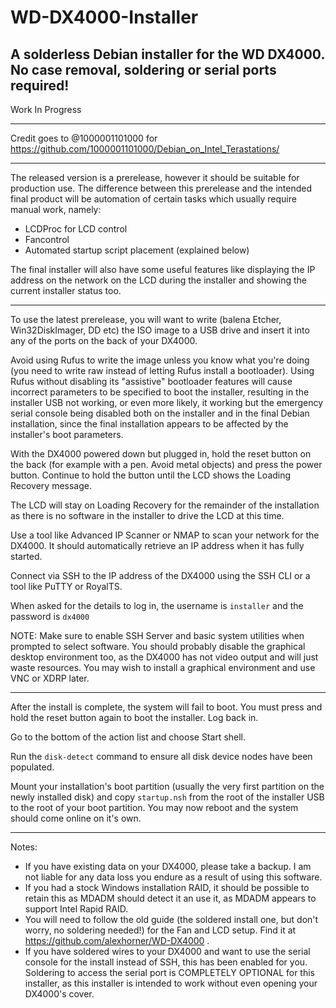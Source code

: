 # WD-DX4000-Installer
## A solderless Debian installer for the WD DX4000. No case removal, soldering or serial ports required!

Work In Progress

---

Credit goes to @1000001101000 for https://github.com/1000001101000/Debian_on_Intel_Terastations/

---

The released version is a prerelease, however it should be suitable for production use. The difference between this prerelease and the intended final product will be automation of certain tasks which usually require manual work, namely:
- LCDProc for LCD control
- Fancontrol
- Automated startup script placement (explained below)

The final installer will also have some useful features like displaying the IP address on the network on the LCD during the installer and showing the current installer status too.

---

To use the latest prerelease, you will want to write (balena Etcher, Win32DiskImager, DD etc) the ISO image to a USB drive and insert it into any of the ports on the back of your DX4000.

Avoid using Rufus to write the image unless you know what you're doing (you need to write raw instead of letting Rufus install a bootloader). Using Rufus without disabling its "assistive" bootloader features will cause incorrect parameters to be specified to boot the installer, resulting in the installer USB not working, or even more likely, it working but the emergency serial console being disabled both on the installer and in the final Debian installation, since the final installation appears to be affected by the installer's boot parameters.

With the DX4000 powered down but plugged in, hold the reset button on the back (for example with a pen. Avoid metal objects) and press the power button. Continue to hold the button until the LCD shows the Loading Recovery message.

The LCD will stay on Loading Recovery for the remainder of the installation as there is no software in the installer to drive the LCD at this time.

Use a tool like Advanced IP Scanner or NMAP to scan your network for the DX4000. It should automatically retrieve an IP address when it has fully started.

Connect via SSH to the IP address of the DX4000 using the SSH CLI or a tool like PuTTY or RoyalTS.

When asked for the details to log in, the username is `installer` and the password is `dx4000`

NOTE: Make sure to enable SSH Server and basic system utilities when prompted to select software. You should probably disable the graphical desktop environment too, as the DX4000 has not video output and will just waste resources. You may wish to install a graphical environment and use VNC or XDRP later.

---

After the install is complete, the system will fail to boot. You must press and hold the reset button again to boot the installer. Log back in.

Go to the bottom of the action list and choose Start shell.

Run the `disk-detect` command to ensure all disk device nodes have been populated.

Mount your installation's boot partition (usually the very first partition on the newly installed disk) and copy `startup.nsh` from the root of the installer USB to the root of your boot partition. You may now reboot and the system should come online on it's own.

---

Notes:

- If you have existing data on your DX4000, please take a backup. I am not liable for any data loss you endure as a result of using this software.
- If you had a stock Windows installation RAID, it should be possible to retain this as MDADM should detect it an use it, as MDADM appears to support Intel Rapid RAID.
- You will need to follow the old guide (the soldered install one, but don't worry, no soldering needed!) for the Fan and LCD setup. Find it at https://github.com/alexhorner/WD-DX4000 .
- If you have soldered wires to your DX4000 and want to use the serial console for the install instead of SSH, this has been enabled for you. Soldering to access the serial port is COMPLETELY OPTIONAL for this installer, as this installer is intended to work without even opening your DX4000's cover.
